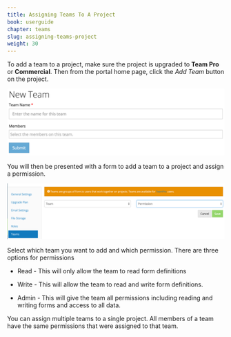 ```yaml
---
title: Assigning Teams To A Project
book: userguide
chapter: teams
slug: assigning-teams-project
weight: 30
---
```

To add a team to a project, make sure the project is upgraded to **Team Pro** or **Commercial**. Then from the portal home page, click the *Add Team* button on the project.

![](/assets/img/userguide/userguide-team-create.png)

You will then be presented with a form to add a team to a project and assign a permission.

![](/assets/img/userguide/userguide-team-perm.png)

Select which team you want to add and which permission. There are three options for permissions

- Read - This will only allow the team to read form definitions

- Write - This will allow the team to read and write form definitions.

- Admin - This will give the team all permissions including reading and writing forms and access to all data.

You can assign multiple teams to a single project. All members of a team have the same permissions that were assigned to that team.